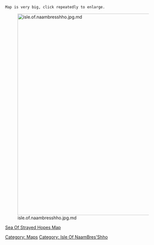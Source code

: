 `Map is very big, click repeatedly to enlarge.`

<figure>
<img src="isle.of.naambresshho.jpg.md"
title="isle.of.naambresshho.jpg.md" width="650"
alt="isle.of.naambresshho.jpg.md" />
<figcaption aria-hidden="true">isle.of.naambresshho.jpg.md</figcaption>
</figure>

[Sea Of Strayed Hopes Map](Sea_Of_Strayed_Hopes_Map "wikilink")  

[Category: Maps](Category:_Maps "wikilink") [Category: Isle Of
NaamBres'Shho](Category:_Isle_Of_NaamBres'Shho "wikilink")
